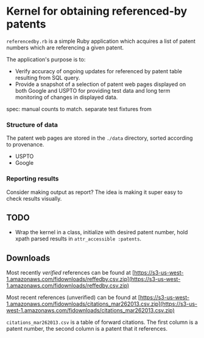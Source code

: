 # Kernel for obtaining referenced-by patents

`referencedby.rb` is a simple Ruby application which acquires a list of
patent numbers which are referencing a given patent.

The application's purpose is to:

* Verify accuracy of ongoing updates for referenced by 
  patent table resulting from SQL query.
* Provide a snapshot of a selection of patent web pages displayed
  on both Google and USPTO for providing test data and long term
  monitoring of changes in displayed data.



spec: manual counts to match. separate test fixtures from

### Structure of data

The patent web pages are stored in the `./data` directory, sorted
according to provenance.

* USPTO
* Google


### Reporting results

Consider making output as report? The idea is making it super easy to
check results visually.

## TODO

* Wrap the kernel in a class, initialize with desired patent number,
  hold xpath parsed results in `attr_accessible :patents`.

## Downloads

Most recently *verified* references can be found at [https://s3-us-west-1.amazonaws.com/fidownloads/reffedby.csv.zip](https://s3-us-west-1.amazonaws.com/fidownloads/reffedby.csv.zip)

Most recent references (unverified) can be found at [https://s3-us-west-1.amazonaws.com/fidownloads/citations_mar262013.csv.zip](https://s3-us-west-1.amazonaws.com/fidownloads/citations_mar262013.csv.zip)

`citations_mar262013.csv` is a table of forward citations. The first column is a patent number, the second column is a patent that it references.

